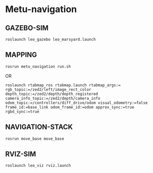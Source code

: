 # Metu-navigation

## GAZEBO-SIM
```shell
roslaunch leo_gazebo leo_marsyard.launch
```

## MAPPING
```shell
rosrun metu_navigation run.sh
```

OR

```shell
roslaunch rtabmap_ros rtabmap.launch rtabmap_args:= rgb_topic:=/zed2/left/image_rect_color depth_topic:=/zed2/depth/depth_registered camera_info_topic:=/zed2/depth/camera_info odom_topic:=/controllers/diff_drive/odom visual_odometry:=false frame_id:=base_link odom_frame_id:=odom approx_sync:=true rgbd_sync:=true
```

## NAVIGATION-STACK
```shell
rosrun move_base move_base
```

## RVIZ-SIM
```shell
roslaunch leo_viz rviz.launch
```
